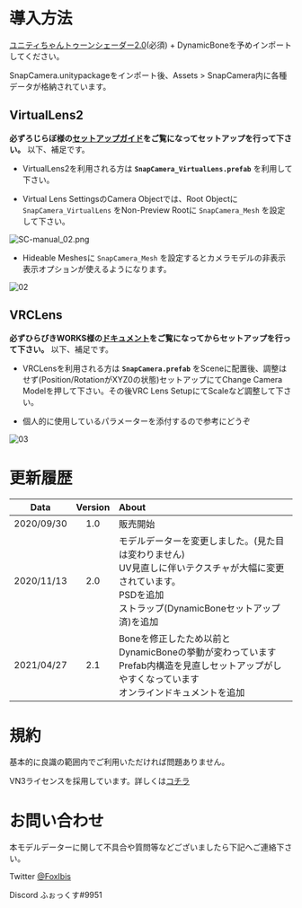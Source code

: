 # 導入方法

[ユニティちゃんトゥーンシェーダー2.0](https://unity-chan.com/download/releaseNote.php?id=UTS2_0)(必須) + DynamicBoneを予めインポートしてください。

SnapCamera.unitypackageをインポート後、Assets > SnapCamera内に各種データが格納されています。


## VirtualLens2

__必ずろじらぼ様の[セットアップガイド](http://static.logicmachine.jp/vlens2/docs/setup/)をご覧になってセットアップを行って下さい。__ 以下、補足です。

- VirtualLens2を利用される方は __`SnapCamera_VirtualLens.prefab`__ を利用して下さい。

- Virtual Lens SettingsのCamera Objectでは、Root Objectに `SnapCamera_VirtualLens` をNon-Preview Rootに `SnapCamera_Mesh` を設定して下さい。

![SC-manual_02.png](https://github.com/foxibis/snapcamera-docs/blob/2f31c5f7fd0aec49f8059d8f694edb1c070f017f/images/SC-manual_02.png)

- Hideable Meshesに `SnapCamera_Mesh` を設定するとカメラモデルの非表示表示オプションが使えるようになります。

![02](https://github.com/foxibis/snapcamera-docs/blob/master/images/SC-manual_04.png)

## VRCLens

__必ずひらびきWORKS様の[ドキュメント](https://vrchat.com/home/world/wrld_85bfeefb-78b8-444c-b4e8-15698fb7864d)をご覧になってからセットアップを行って下さい。__ 以下、補足です。

- VRCLensを利用される方は __`SnapCamera.prefab`__ をSceneに配置後、調整はせず(Position/RotationがXYZ0の状態)セットアップにてChange Camera Modelを押して下さい。その後VRC Lens SetupにてScaleなど調整して下さい。

- 個人的に使用しているパラメーターを添付するので参考にどうぞ

![03](https://github.com/foxibis/snapcamera-docs/blob/master/images/SC-manual_03.png)

# 更新履歴

| Data       | Version | About   |
|:----------:|:-------:|:--------|
| 2020/09/30 | 1.0     | 販売開始 |
| 2020/11/13 | 2.0     | モデルデーターを変更しました。(見た目は変わりません) <br> UV見直しに伴いテクスチャが大幅に変更されています。 <br> PSDを追加 <br> ストラップ(DynamicBoneセットアップ済)を追加 |
| 2021/04/27 | 2.1     | Boneを修正したため以前とDynamicBoneの挙動が変わっています <br> Prefab内構造を見直しセットアップがしやすくなっています <br> オンラインドキュメントを追加 |

# 規約

基本的に良識の範囲内でご利用いただければ問題ありません。

VN3ライセンスを採用しています。詳しくは[コチラ](https://drive.google.com/file/d/17SH3o9QpT2s8uz86N5zk5N1bJwi0FS5h/view?usp=sharing)


# お問い合わせ

本モデルデーターに関して不具合や質問等などございましたら下記へご連絡下さい。

Twitter [@FoxIbis](https://twitter.com/foxibis)

Discord ふぉっくす#9951